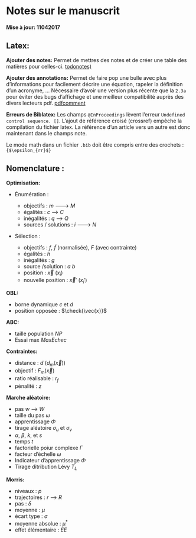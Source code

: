 # Notes sur le manuscrit

**Mise à jour: 11042017**


## Latex:

**Ajouter des notes:**
Permet de mettres des notes et de créer une table des matières pour celles-ci.
[todonotes)](http://ctan.org/pkg/todonotes)

**Ajouter des annotations:**
Permet de faire pop une bulle avec plus d’informations pour facilement décrire
une équation, rapeler la définition d’un acronyme, ...
Nécessaire d’avoir une version plus récente que la `2.3a` pour éviter des bugs
d’affichage et une meilleur compatibilité auprès des divers lecteurs pdf.
[pdfcomment](http://www.ctan.org/pkg/pdfcomment)

**Erreurs de Biblatex:**
Les champs `@InProceedings` lèvent l’erreur `Undefined control sequence. []`.
L’ajout de référence croisé (crossref) empêche la compilation du fichier latex.
La référence d’un article vers un autre est donc maintenant dans le champs note.

Le mode math dans un fichier `.bib` doit être compris entre des crochets : `{$\epsilon_{rr}$}`


## Nomenclature :


**Optimisation:**

  - Énumération :

    - objectifs : $m$ ---> $M$
    - égalités : $c$ --> $C$
    - inégalités : $q$ --> $Q$
    - sources / solutions : $i$ ---> $N$

  - Sélection :

    - objectifs : $f$, $\tilde{f}$ (normalisée), $F$ (avec contrainte)
    - égalités : $h$
    - inégalités : $g$
    - source /solution : $a$ $b$
    - position : $\vec{x}$ ($x_{i}$)
    - nouvelle position : $\vec{x}'$ ($x_{i}'$)


**OBL:**

  - borne dynamique $c$ et $d$
  - position opposée : $\check{\vec{x}}$


**ABC:**

  - taille population $NP$
  - Essai max $MaxEchec$

**Contraintes:**

  - distance : $d$ ($d_{m}(\vec{x})$)
  - objectif : $F_{m}(\vec{x})$
  - ratio réalisable : $r_{f}$
  - pénalité : $z$

**Marche aléatoire:**

  - pas $w$ --> $W$
  - taille du pas $\omega$
  - apprentissage $\Phi$
  - tirage aléatoire $\sigma_{u}$ et $\sigma_{v}$
  - $\alpha$, $\beta$, $k$, et $s$
  - temps $t$
  - factorielle poiur complexe $\Gamma$
  - facteur d’échelle $\omega$
  - Indicateur d’apprentissage $\Phi$
  - Tirage ditribution Lévy $T_{L}$

**Morris:**

  - niveaux : $p$
  - trajectoires : $r$  --> $R$
  - pas : $\delta$
  - moyenne : $\mu$
  - écart type : $\sigma$
  - moyenne absolue : $\mu^{*}$
  - effet élémentaire : $EE$
